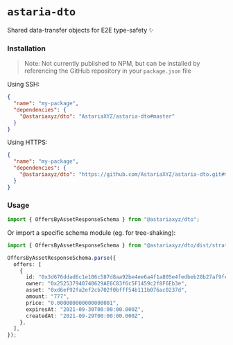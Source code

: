 # `astaria-dto`

Shared data-transfer objects for E2E type-safety :sparkles:

### Installation

> Note: Not currently published to NPM, but can be installed by referencing the
> GitHub repository in your `package.json` file

Using SSH:

```json
{
  "name": "my-package",
  "dependencies": {
    "@astariaxyz/dto": "AstariaXYZ/astaria-dto#master"
  }
}
```

Using HTTPS:

```json
{
  "name": "my-package",
  "dependencies": {
    "@astariaxyz/dto": "https://github.com/AstariaXYZ/astaria-dto.git#master"
  }
}
```

### Usage

```ts
import { OffersByAssetResponseSchema } from "@astariaxyz/dto";
```

Or import a specific schema module (eg. for tree-shaking):

```ts
import { OffersByAssetResponseSchema } from "@astariaxyz/dto/dist/strategies";

OffersByAssetResponseSchema.parse({
  offers: [
    {
      id: "0x3d676ddad6c1e106c587d8aa92be4ee6a4f1a805e4fedbeb28b27af9fe8d8593",
      owner: "0x252537940740629AE6C83f6c5F1459c2f8F6Eb3e",
      asset: "0xd6ef92fa2ef2cb702f0bfff54b111b076ac0237d",
      amount: "777",
      price: "0.000000000000000001",
      expiresAt: "2021-09-30T00:00:00.000Z",
      createdAt: "2021-09-29T00:00:00.000Z",
    },
  ],
});
```
